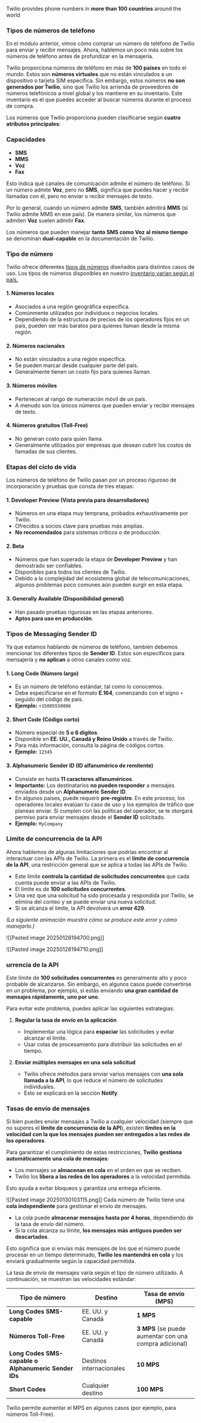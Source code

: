   
Twilio provides phone numbers in **more than 100 countries** around the world

### **Tipos de números de teléfono**

En el módulo anterior, vimos cómo comprar un número de teléfono de Twilio para enviar y recibir mensajes. Ahora, hablemos un poco más sobre los números de teléfono antes de profundizar en la mensajería.

Twilio proporciona números de teléfono en más de **100 países** en todo el mundo. Estos son **números virtuales** que no están vinculados a un dispositivo o tarjeta SIM específica. Sin embargo, estos números **no son generados por Twilio**, sino que Twilio los arrienda de proveedores de números telefónicos a nivel global y los mantiene en su inventario. Este inventario es el que puedes acceder al buscar números durante el proceso de compra.

Los números que Twilio proporciona pueden clasificarse según **cuatro atributos principales**:

### **Capacidades**

- **SMS**
- **MMS**
- **Voz**
- **Fax**

Esto indica qué canales de comunicación admite el número de teléfono. Si un número admite **Voz**, pero no **SMS**, significa que puedes hacer y recibir llamadas con él, pero no enviar o recibir mensajes de texto.

Por lo general, cuando un número admite **SMS**, también admitirá **MMS** (si Twilio admite MMS en ese país). De manera similar, los números que admiten **Voz** suelen admitir **Fax**.

Los números que pueden manejar **tanto SMS como Voz al mismo tiempo** se denominan **dual-capable** en la documentación de Twilio.

### **Tipo de número**

Twilio ofrece diferentes [tipos de números](https://support.twilio.com/hc/en-us/articles/223135367-Twilio-Phone-Number-Types-and-Their-Capabilities) diseñados para distintos casos de uso. Los tipos de números disponibles en nuestro [inventario varían según el país.](https://support.twilio.com/hc/en-us/articles/223183068-Twilio-international-phone-number-availability-and-their-capabilities)

#### **1. Números locales**

- Asociados a una región geográfica específica.
- Comúnmente utilizados por individuos o negocios locales.
- Dependiendo de la estructura de precios de los operadores fijos en un país, pueden ser más baratos para quienes llaman desde la misma región.

#### **2. Números nacionales**

- No están vinculados a una región específica.
- Se pueden marcar desde cualquier parte del país.
- Generalmente tienen un costo fijo para quienes llaman.

#### **3. Números móviles**

- Pertenecen al rango de numeración móvil de un país.
- A menudo son los únicos números que pueden enviar y recibir mensajes de texto.

#### **4. Números gratuitos (Toll-Free)**

- No generan costo para quien llama.
- Generalmente utilizados por empresas que desean cubrir los costos de llamadas de sus clientes.

### **Etapas del ciclo de vida**

Los números de teléfono de Twilio pasan por un proceso riguroso de incorporación y pruebas que consta de tres etapas:

#### **1. Developer Preview (Vista previa para desarrolladores)**

- Números en una etapa muy temprana, probados exhaustivamente por Twilio.
- Ofrecidos a socios clave para pruebas más amplias.
- **No recomendados** para sistemas críticos o de producción.

#### **2. Beta**

- Números que han superado la etapa de **Developer Preview** y han demostrado ser confiables.
- Disponibles para todos los clientes de Twilio.
- Debido a la complejidad del ecosistema global de telecomunicaciones, algunos problemas poco comunes aún pueden surgir en esta etapa.

#### **3. Generally Available (Disponibilidad general)**

- Han pasado pruebas rigurosas en las etapas anteriores.
- **Aptos para uso en producción**.

### **Tipos de Messaging Sender ID**

Ya que estamos hablando de números de teléfono, también debemos mencionar los diferentes tipos de **Sender ID**. Estos son específicos para mensajería y **no aplican** a otros canales como voz.

#### **1. Long Code (Número largo)**

- Es un número de teléfono estándar, tal como lo conocemos.
- Debe especificarse en el formato **E.164**, comenzando con el signo `+` seguido del código de país.
- **Ejemplo:** `+15005550006`

#### **2. Short Code (Código corto)**

- Número especial de **5 o 6 dígitos**.
- Disponible en **EE. UU., Canadá y Reino Unido** a través de Twilio.
- Para más información, consulta la página de códigos cortos.
- **Ejemplo:** `12345`

#### **3. Alphanumeric Sender ID (ID alfanumérico de remitente)**

- Consiste en hasta **11 caracteres alfanuméricos**.
- **Importante:** Los destinatarios **no pueden responder** a mensajes enviados desde un **Alphanumeric Sender ID**.
- En algunos países, puede requerir **pre-registro**. En este proceso, los operadores locales evalúan tu caso de uso y los ejemplos de tráfico que planeas enviar. Si cumplen con las políticas del operador, se te otorgará permiso para enviar mensajes desde el **Sender ID** solicitado.
- **Ejemplo:** `MyCompany`
### **Límite de concurrencia de la API**

Ahora hablemos de algunas limitaciones que podrías encontrar al interactuar con las APIs de Twilio. La primera es el **límite de concurrencia de la API**, una restricción general que se aplica a todas las APIs de Twilio.

- Este límite **controla la cantidad de solicitudes concurrentes** que cada cuenta puede enviar a las APIs de Twilio.
- El límite es de **100 solicitudes concurrentes**.
- Una vez que una solicitud ha sido procesada y respondida por Twilio, se elimina del conteo y se puede enviar una nueva solicitud.
- Si se alcanza el límite, la API devolverá un **error 429**.

_(La siguiente animación muestra cómo se produce este error y cómo manejarlo.)_

![[Pasted image 20250128194700.png]]

![[Pasted image 20250128194710.png]]

### **urrencia de la API**

Este límite de **100 solicitudes concurrentes** es generalmente alto y poco probable de alcanzarse. Sin embargo, en algunos casos puede convertirse en un problema, por ejemplo, si estás enviando **una gran cantidad de mensajes rápidamente, uno por uno**.

Para evitar este problema, puedes aplicar las siguientes estrategias:

1. **Regular la tasa de envío en la aplicación**
    
    - Implementar una lógica para **espaciar** las solicitudes y evitar alcanzar el límite.
    - Usar colas de procesamiento para distribuir las solicitudes en el tiempo.
2. **Enviar múltiples mensajes en una sola solicitud**
    
    - Twilio ofrece métodos para enviar varios mensajes con **una sola llamada a la API**, lo que reduce el número de solicitudes individuales.
    - Esto se explicará en la sección **Notify**.

### **Tasas de envío de mensajes**

Si bien puedes enviar mensajes a Twilio a cualquier velocidad (siempre que no superes el **límite de concurrencia de la API**), existen **límites en la velocidad con la que los mensajes pueden ser entregados a las redes de los operadores**.

Para garantizar el cumplimiento de estas restricciones, **Twilio gestiona automáticamente una cola de mensajes**:

- Los mensajes se **almacenan en cola** en el orden en que se reciben.
- Twilio los **libera a las redes de los operadores** a la velocidad permitida.

Esto ayuda a evitar bloqueos y garantiza una entrega eficiente.

![[Pasted image 20250130103115.png]]
Cada número de Twilio tiene una **cola independiente** para gestionar el envío de mensajes.

- La cola puede **almacenar mensajes hasta por 4 horas**, dependiendo de la tasa de envío del número.
- Si la cola alcanza su límite, **los mensajes más antiguos pueden ser descartados**.

Esto significa que si envías más mensajes de los que el número puede procesar en un tiempo determinado, **Twilio los mantendrá en cola** y los enviará gradualmente según la capacidad permitida.

La tasa de envío de mensajes varía según el tipo de número utilizado. A continuación, se muestran las velocidades estándar:

| **Tipo de número**                                   | **Destino**              | **Tasa de envío (MPS)**                                |
| ---------------------------------------------------- | ------------------------ | ------------------------------------------------------ |
| **Long Codes SMS-capable**                           | EE. UU. y Canadá         | **1 MPS**                                              |
| **Números Toll-Free**                                | EE. UU. y Canadá         | **3 MPS** (se puede aumentar con una compra adicional) |
| **Long Codes SMS-capable o Alphanumeric Sender IDs** | Destinos internacionales | **10 MPS**                                             |
| **Short Codes**                                      | Cualquier destino        | **100 MPS**                                            |

Twilio permite aumentar el MPS en algunos casos (por ejemplo, para números Toll-Free).
